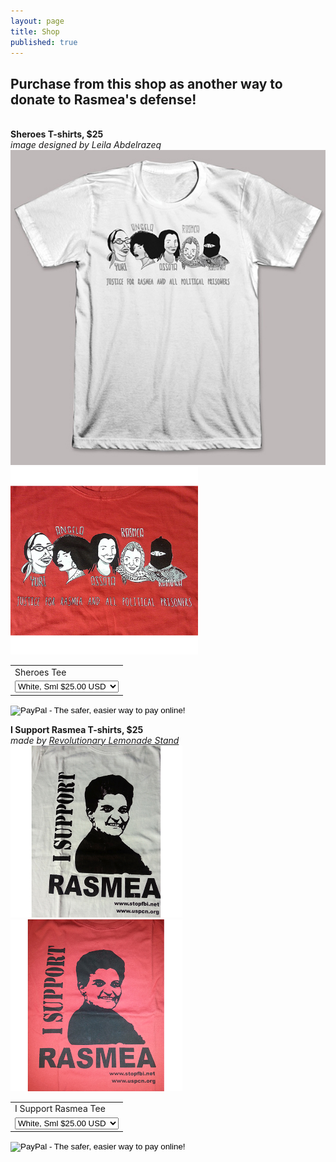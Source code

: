 ```yaml
---
layout: page
title: Shop
published: true
---
```


## Purchase from this shop as another way to donate to Rasmea's defense! 

<br>**Sheroes T-shirts, $25**
_<br> image designed by Leila Abdelrazeq_
<img src="/assets/img/Sheroes_White.jpg" alt="Sheroes" style="width: 550px;"/>
<img src="/assets/img/Sheroes_Red.jpg" alt="Sheroes" style="width: 300px;"/>

<form target="paypal" action="https://www.paypal.com/cgi-bin/webscr" method="post">
<input type="hidden" name="cmd" value="_s-xclick">
<input type="hidden" name="hosted_button_id" value="7M4MVYPVL35KQ">
<table>
<tr><td><input type="hidden" name="on0" value="Sheroes Tee">Sheroes Tee</td></tr><tr><td><select name="os0">
	<option value="White, Sml">White, Sml $25.00 USD</option>
	<option value="White, Med">White, Med $25.00 USD</option>
	<option value="White, Lrg">White, Lrg $25.00 USD</option>
	<option value="White, XL">White, XL $25.00 USD</option>
	<option value="White, XXL">White, XXL $25.00 USD</option>
	<option value="Red, Sml">Red, Sml $25.00 USD</option>
	<option value="Red, Med">Red, Med $25.00 USD</option>
	<option value="Red, Lrg">Red, Lrg $25.00 USD</option>
	<option value="Red, XL">Red, XL $25.00 USD</option>
	<option value="Red, XXL">Red, XXL $25.00 USD</option>
</select> </td></tr>
</table>
<input type="hidden" name="currency_code" value="USD">
<input type="image" src="https://www.paypalobjects.com/en_US/i/btn/btn_cart_SM.gif" border="0" name="submit" alt="PayPal - The safer, easier way to pay online!">
<img alt="" border="0" src="https://www.paypalobjects.com/en_US/i/scr/pixel.gif" width="1" height="1">
</form>


**I Support Rasmea T-shirts, $25**
_<br> made by [Revolutionary Lemonade Stand](http://www.revolutionarylemonadestand.com/)_
<img src="/assets/img/I_Support_Rasmea_white.jpg" alt="I Support Rasmea" style="width: 275px;"/> <img src="/assets/img/I_Support_Rasmea_red.jpg" alt="I Support Rasmea" style="width: 275px;"/>

<form target="paypal" action="https://www.paypal.com/cgi-bin/webscr" method="post">
<input type="hidden" name="cmd" value="_s-xclick">
<input type="hidden" name="hosted_button_id" value="6L6M7ZT38QHQE">
<table>
<tr><td><input type="hidden" name="on0" value="I Support Rasmea Tee">I Support Rasmea Tee</td></tr><tr><td><select name="os0">
	<option value="White, Sml">White, Sml $25.00 USD</option>
	<option value="White, Med">White, Med $25.00 USD</option>
	<option value="White, Lrg">White, Lrg $25.00 USD</option>
	<option value="White, XL">White, XL $25.00 USD</option>
	<option value="White, XXL">White, XXL $25.00 USD</option>
	<option value="Red, Sml">Red, Sml $25.00 USD</option>
	<option value="Red, Med">Red, Med $25.00 USD</option>
	<option value="Red, Lrg">Red, Lrg $25.00 USD</option>
	<option value="Red, XL">Red, XL $25.00 USD</option>
	<option value="Red, XXL">Red, XXL $25.00 USD</option>
</select> </td></tr>
</table>
<input type="hidden" name="currency_code" value="USD">
<input type="image" src="https://www.paypalobjects.com/en_US/i/btn/btn_cart_SM.gif" border="0" name="submit" alt="PayPal - The safer, easier way to pay online!">
<img alt="" border="0" src="https://www.paypalobjects.com/en_US/i/scr/pixel.gif" width="1" height="1">
</form>